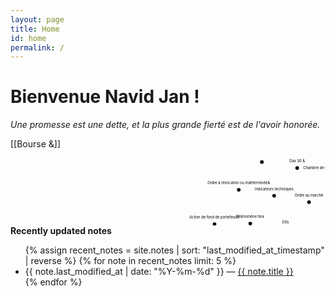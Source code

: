 ```yaml
---
layout: page
title: Home
id: home
permalink: /
---
```


# Bienvenue Navid Jan !

*Une promesse est une dette, et la plus grande fierté est de l'avoir honorée.*



[[Bourse &]]
<div id="graph-wrapper">
  <script>
    window.addEventListener("load", loadGraph);

    function loadGraph() {
      var oScript = document.createElement("script");
      oScript.src = "https://cdnjs.cloudflare.com/ajax/libs/d3/5.16.0/d3.min.js";
      oScript.crossOrigin = 'anonymous';
      oScript.integrity =
        "sha512-FHsFVKQ/T1KWJDGSbrUhTJyS1ph3eRrxI228ND0EGaEp6v4a/vGwPWd3Dtd/+9cI7ccofZvl/wulICEurHN1pg==";
      document.body.appendChild(oScript);
      oScript.onload = () => {
        const MINIMAL_NODE_SIZE = 8;
        const MAX_NODE_SIZE = 12;
        const ACTIVE_RADIUS_FACTOR = 1.5;
        const STROKE = 1;
        const FONT_SIZE = 16;
        const TICKS = 200;
        const FONT_BASELINE = 40;
        const MAX_LABEL_LENGTH = 50;

        const graphData = {"edges":[{"source":"731101021113298111117114115101","target":"67102100"},{"source":"67104971101001011081051011143210697112111110971051153238","target":"82194176"},{"source":"831091013210311411111911610432109971141071011161153238","target":"82194176"},{"source":"731101021113298111117114115101","target":"6599116105111110115"},{"source":"67104971101001011081051011143210697112111110971051153238","target":"82194176"},{"source":"831091013210311411111911610432109971141071011161153238","target":"82194176"},{"source":"67104971101001011081051011143210697112111110971051153238","target":"82194176"},{"source":"831091013210311411111911610432109971141071011161153238","target":"82194176"},{"source":"67104971101001011081051011143210697112111110971051153238","target":"82194176"},{"source":"831091013210311411111911610432109971141071011161153238","target":"82194176"},{"source":"69117114111110101120116329799991011151153238","target":"69117114111110101120116329799991011151153238"},{"source":"69117114111110101120116329799991011151153238","target":"69117114111110101120116"}],"nodes":[{"id":"65109102","path":"/amf","label":"Amf"},{"id":"659910497116","path":"/achat","label":"Achat"},{"id":"6599116105102321021051109711099105101114","path":"/actif-financier","label":"Actif financier"},{"id":"659911610511111032100101321021111101003210010132112111114116101102101117105108108101","path":"/action-de-fond-de-portefeuille","label":"Action de fond de portefeuille"},{"id":"659911610511111011097105114101","path":"/actionnaire","label":"Actionnaire"},{"id":"65110971081211151013211610199104110105113117101","path":"/analyse-technique","label":"Analyse technique"},{"id":"661111171141151013238","path":"/bourse","label":"Bourse &"},{"id":"661111171141151013249","path":"/bourse-1","label":"Bourse 1"},{"id":"6611111711411510132240159146185","path":"/bourse","label":"Bourse 💹"},{"id":"66111117114115101","path":"/bourse","label":"Bourse"},{"id":"66114111107101114","path":"/broker","label":"Broker"},{"id":"67102100","path":"/cfd","label":"Cfd"},{"id":"67971141101011163210039111114100114101","path":"/carnet-d-ordre","label":"Carnet d'ordre"},{"id":"6710111411610510210599971161153210039105110118101115116105115115101109101110116115","path":"/certificats-d-investissements","label":"Certificats d'investissements"},{"id":"67104971101001011081051011143210697112111110971051153238","path":"/chandelier-japonais","label":"Chandelier japonais &"},{"id":"671049711010010110810510111411532106971121111109710511532409811111710310510141","path":"/chandeliers-japonais-bougie","label":"Chandeliers japonais (bougie)"},{"id":"67111109109105115","path":"/commis","label":"Commis"},{"id":"68971213211611497100105110103","path":"/day-trading","label":"Day trading"},{"id":"681051181051001011101001013238","path":"/dividende","label":"Dividende &"},{"id":"681141111051163210010132103971141001013238","path":"/droit-de-garde","label":"Droit de garde &"},{"id":"6811411110511632100101329911111711411697103101","path":"/droit-de-courtage","label":"Droit de courtage"},{"id":"68114111105116321001013210397114100101","path":"/droit-de-garde","label":"Droit de garde"},{"id":"68195169108105116321051101051161051951693238","path":"/d%C3%A9lit-initi%C3%A9","label":"Délit initié &"},{"id":"69991111101111091051013298111117114115101","path":"/economie-bourse","label":"Economie bourse"},{"id":"69102102101116321001013210810111810510111432405041","path":"/effet-de-levier-2","label":"Effet de levier (2)"},{"id":"69112971141031101013211211411110311497109109195169","path":"/epargne-programm%C3%A9","label":"Epargne programmé"},{"id":"70111114101120","path":"/forex","label":"Forex"},{"id":"731021173210510911211410510919516932102105115999710832117110105113117101","path":"/ifu-imprim%C3%A9-fiscal-unique","label":"Ifu imprimé fiscal unique"},{"id":"7311010010599971161011171141153211610199104110105113117101115","path":"/indicateurs-techniques","label":"Indicateurs techniques"},{"id":"7411711010732981111101001153240111981081051039711610511111011532112111117114114105101115413238","path":"/junk-bonds-obligations-pourries","label":"Junk bonds (obligations pourries) &"},{"id":"7610511311710510010511619516932100117321161051161141013238","path":"/liquidit%C3%A9-du-titre","label":"Liquidité du titre &"},{"id":"76105113117105100105116195169","path":"/liquidit%C3%A9","label":"Liquidité"},{"id":"77111110101121321099711097103101109101110116","path":"/money-management","label":"Money management"},{"id":"77111110110971051013299111110115116971101161013238","path":"/monnaie-constante","label":"Monnaie constante &"},{"id":"771111211011101101013210911198105108101","path":"/moyenne-mobile","label":"Moyenne mobile"},{"id":"7997116","path":"/oat","label":"Oat"},{"id":"7911299321111141039711010511510910132100101321121089799101109101110116329911110810810199116105102","path":"/opc-organisme-de-placement-collectif","label":"Opc organisme de placement collectif"},{"id":"7998108105103971161051111101153297115115105109105108979810810111532100117321161141951691151111143210511010010112019516910111532115117114321083910511010210897116105111110324011197116105413238","path":"/obligations-assimilables-du-tr%C3%A9sor-index%C3%A9es-sur-l-inflation-oati","label":"Obligations assimilables du trésor indexées sur l'inflation (oati) &"},{"id":"799810810510397116105111110115","path":"/obligations","label":"Obligations"},{"id":"791141001141013297108116101114110971161051023238","path":"/ordre-alternatif","label":"Ordre alternatif &"},{"id":"79114100114101321051101001011201951693238","path":"/ordre-index%C3%A9","label":"Ordre indexé &"},{"id":"79114100114101321151951691131171011101161051011083238","path":"/ordre-s%C3%A9quentiel","label":"Ordre séquentiel &"},{"id":"79114100114101321161141051121081013238","path":"/ordre-triple","label":"Ordre triple &"},{"id":"7911410011410132971173210997114991041951693238","path":"/ordre-au-march%C3%A9","label":"Ordre au marché &"},{"id":"7911410011410132195160321141951691181119997116105111110321111173210511010019516911610111410910511019516910138","path":"/ordre-%C3%A0-r%C3%A9vocation-ou-ind%C3%A9termin%C3%A9e","label":"Ordre à révocation ou indéterminée&"},{"id":"809711532100101329911111697116105111110","path":"/pas-de-cotation","label":"Pas de cotation"},{"id":"801041951691101111091951681101013211610511097","path":"/ph%C3%A9nom%C3%A8ne-tina","label":"Phénomène tina"},{"id":"80105112","path":"/pip","label":"Pip"},{"id":"8011411110011710511632100195169114105118195169","path":"/produit-d%C3%A9riv%C3%A9","label":"Produit dérivé"},{"id":"82101110100101109101110116115","path":"/rendements","label":"Rendements"},{"id":"821051151073211410111010010110910111011632114114","path":"/risk-rendement-rr","label":"Risk rendement rr"},{"id":"831091013210311411111911610432109971141071011161153238","path":"/sme-growth-markets","label":"Sme growth markets &"},{"id":"83114100","path":"/srd","label":"Srd"},{"id":"83101114118105991013219516032114195168103108101109101110116321001051021021951691141951693240115114100413238","path":"/service-%C3%A0-r%C3%A8glement-diff%C3%A9r%C3%A9-srd","label":"Service à règlement différé (srd) &"},{"id":"8311211410197100","path":"/spread","label":"Spread"},{"id":"831161111123210811111511532100101321121141111161019911610511111032115108","path":"/stop-loss-de-protection-sl","label":"Stop loss de protection sl"},{"id":"8311611497116195169103105101321039710311097110116101","path":"/strat%C3%A9gie-gagnante","label":"Stratégie gagnante"},{"id":"84114105","path":"/tri","label":"Tri"},{"id":"849710710132112114111102105116","path":"/take-profit","label":"Take profit"},{"id":"84114971001013210010132108391011151129799101","path":"/trade-de-l-espace","label":"Trade de l'espace"},{"id":"8411497100101","path":"/trade","label":"Trade"},{"id":"8411497100101114","path":"/trader","label":"Trader"},{"id":"86101110116","path":"/vent","label":"Vent"},{"id":"8610599101321001013211610511611410132226130172","path":"/vice-de-titre","label":"Vice de titre €"},{"id":"78111109105110971161051023297100109105110105115116114195169","path":"/nominatif-administr%C3%A9","label":"Nominatif administré"},{"id":"781111091051109711610510232112117114","path":"/nominatif-pur","label":"Nominatif pur"},{"id":"6511097108121115101321021111101009710910111011697108101","path":"/analyse-fondamentale","label":"Analyse fondamentale"},{"id":"65110971081211151013211610199104110105113117101","path":"/analyse-technique","label":"Analyse technique"},{"id":"6511211211411199104101329911110911210819516910910111011697105114101","path":"/approche-compl%C3%A9mentaire","label":"Approche complémentaire"},{"id":"66111117114115101","path":"/bourse","label":"Bourse"},{"id":"831049711410110411110810010111432118971081171013297100100101100324011511897413238","path":"/shareholder-value-added-sva","label":"Shareholder value added (sva) &"},{"id":"651173210019516998117116","path":"/au-d%C3%A9but","label":"Au début"},{"id":"67111110115101105108","path":"/conseil","label":"Conseil"},{"id":"7097105114101321151111103299104111105120","path":"/faire-son-choix","label":"Faire son choix"},{"id":"779711499104195169321011103299111110116105110117101","path":"/march%C3%A9-en-continue","label":"Marché en continue"},{"id":"671111101161149711632100101321081051131171051001051161951693238","path":"/contrat-de-liquidit%C3%A9","label":"Contrat de liquidité &"},{"id":"671041011223299111117114116105101114","path":"/chez-courtier","label":"Chez courtier"},{"id":"67111110115101105108","path":"/conseil","label":"Conseil"},{"id":"67111117114116105101114","path":"/courtier","label":"Courtier"},{"id":"82194176","path":"/r","label":"R°"},{"id":"6610511699111105110","path":"/bitcoin","label":"Bitcoin"},{"id":"651121121081059997116105111110","path":"/application","label":"Application"},{"id":"691169798108105115115101109101110116","path":"/etablissement","label":"Etablissement"},{"id":"67971089911710897116101117114321001013210397105110115","path":"/calculateur-de-gains","label":"Calculateur de gains"},{"id":"77101116971161149710010111452","path":"/metatrader4","label":"Metatrader4"},{"id":"7712110212098111111107115","path":"/myfxbooks","label":"Myfxbooks"},{"id":"801089711032321001013211611497100105110103","path":"/plan-de-trading","label":"Plan  de trading"},{"id":"8011411111410197108116105109101","path":"/prorealtime","label":"Prorealtime"},{"id":"77979910032401091111181051101033297118101114971031013299111110118101114103101110991013210010511810111410310111099101413238","path":"/macd-moving-average-convergence-divergence","label":"Macd (moving average convergence divergence) &"},{"id":"801141059910132699711411010511010311532114971161051113240112101114413211111732114971161051113232329911111711411532323298195169110195169102105991013238","path":"/price-earnings-ratio-per-ou-ratio-cours-b%C3%A9n%C3%A9fice","label":"Price Earnings ratio (per) ou ratio   cours   bénéfice &"},{"id":"661111171141151013210010132112971141051153238","path":"/bourse-de-paris","label":"Bourse de paris &"},{"id":"679799325248324099111116971161051111103297115115105115116195169101321011103299111110116105110117413238","path":"/cac-40-cotation-assist%C3%A9e-en-continu","label":"Cac 40 (cotation assistée en continu) &"},{"id":"679799329710810832841149710097981081013238","path":"/cac-all-tradable","label":"Cac all Tradable &"},{"id":"679799321091051003254483238","path":"/cac-mid-60","label":"Cac mid 60 &"},{"id":"679799321101011201163250483238","path":"/cac-next-20","label":"Cac next 20 &"},{"id":"67979932115109971081083238","path":"/cac-small","label":"Cac small &"},{"id":"68971203251483238","path":"/dax-30","label":"Dax 30 &"},{"id":"6811111932106111110101115321051101001171151161141059710832971181011149710310132401001061059741","path":"/dow-jones-industrial-average-djia","label":"Dow jones industrial average (djia)"},{"id":"7011611510132494848321081111101001141011153238","path":"/ftse-100-londres","label":"Ftse 100 londres &"},{"id":"739810112032515332109971001141051003238","path":"/ibex-35-madrid","label":"Ibex 35 madrid &"},{"id":"771059832514832109105108971103238","path":"/mib-30-milan","label":"Mib 30 milan &"},{"id":"789711510097113324011097116105111110971083297115115111991059711610511111032111102321151019911711410511610510111532100101971081011141153297117116111109971161011003211311711111697116105111110115413238","path":"/nasdaq-national-association-of-securities-dealers-automated-quotations","label":"Nasdaq (national association of securities dealers automated quotations) &"},{"id":"8338112325348483238","path":"/s-p-500","label":"S&p 500 &"},{"id":"67971089911710897116101117114321001013210397105110115","path":"/calculateur-de-gains","label":"Calculateur de gains"},{"id":"77101116971161149710010111452","path":"/metatrader4","label":"Metatrader4"},{"id":"7712110212098111111107115","path":"/myfxbooks","label":"Myfxbooks"},{"id":"801089711032321001013211611497100105110103","path":"/plan-de-trading","label":"Plan  de trading"},{"id":"8011411111410197108116105109101","path":"/prorealtime","label":"Prorealtime"},{"id":"6599116105111110115","path":"/actions","label":"Actions"},{"id":"651081161011141109711610511810132100105118105100101110100101","path":"/alternative-dividende","label":"Alternative dividende"},{"id":"681051181051001011101001013210910599114111115111102116","path":"/dividende-microsoft","label":"Dividende microsoft"},{"id":"68105118105100101110100101115","path":"/dividendes","label":"Dividendes"},{"id":"82194176","path":"/r","label":"R°"},{"id":"6819516911410511819516911532409910210041321161149799107101114","path":"/d%C3%A9riv%C3%A9s-cfd-tracker","label":"Dérivés (cfd) tracker"},{"id":"82194176","path":"/r","label":"R°"},{"id":"6711412111211611110911111011097105101","path":"/cryptomonnaie","label":"Cryptomonnaie"},{"id":"82194176","path":"/r","label":"R°"},{"id":"6897114107321121111111081153238","path":"/dark-pools","label":"Dark pools &"},{"id":"68101118105115101115321111173210911232102111114101120","path":"/devises-ou-mp-forex","label":"Devises ou mp forex"},{"id":"69116102115","path":"/etfs","label":"Etfs"},{"id":"6911711411111010112011632401011171141111101011201163211511611199107321011209910497110103101413238","path":"/euronext-euronext-stock-exchange","label":"Euronext (euronext stock exchange) &"},{"id":"69117114111110101120116329799991011151153238","path":"/euronext-access","label":"Euronext access &"},{"id":"6911711411111010112011632979999101115115321121081171153238","path":"/euronext-access-plus","label":"Euronext access plus &"},{"id":"69117114111110101120116321031141111191161043238","path":"/euronext-growth","label":"Euronext growth &"},{"id":"69117114111110101120116","path":"/euronext","label":"Euronext"},{"id":"7797114991041951693210311419516932195160321031141951693238","path":"/march%C3%A9-gr%C3%A9-%C3%A0-gr%C3%A9","label":"Marché gré à gré &"},{"id":"779711499104195169321141951681031081011091011101161951693238","path":"/march%C3%A9-r%C3%A8glement%C3%A9","label":"Marché règlementé &"},{"id":"77971149910419516932100101115321051101151161141171091011101161153210210511097110991051011141153240109105102413238","path":"/march%C3%A9-des-instruments-financiers-mif","label":"Marché des instruments financiers (mif) &"},{"id":"77971149910419516911532101117114111110101120116","path":"/march%C3%A9s-euronext","label":"Marchés euronext"},{"id":"8011410510997105114101","path":"/primaire","label":"Primaire"},{"id":"831019911111010097105114101","path":"/secondaire","label":"Secondaire"},{"id":"79114100114101329710811610111411097116105102","path":"/ordre-alternatif","label":"Ordre alternatif"},{"id":"79114100114101321051101001011201951693211111732115117105118101117114","path":"/ordre-index%C3%A9-ou-suiveur","label":"Ordre indexé ou suiveur"},{"id":"7911410011410132115195169113117101110116105101108","path":"/ordre-s%C3%A9quentiel","label":"Ordre séquentiel"},{"id":"7911410011410132116114105112108101","path":"/ordre-triple","label":"Ordre triple"},{"id":"791141001141013297117321099711499104195169","path":"/ordre-au-march%C3%A9","label":"Ordre au marché"},{"id":"7911410011410132195160329911111711411532108105109105116195169","path":"/ordre-%C3%A0-cours-limit%C3%A9","label":"Ordre à cours limité"},{"id":"79114100114101321951603211510111710510832100101321001951699910810199104101109101110116","path":"/ordre-%C3%A0-seuil-de-d%C3%A9clechement","label":"Ordre à seuil de déclechement"},{"id":"791141001141013219516032108973210910110510810810111711410132108105109105116101","path":"/ordre-%C3%A0-la-meilleure-limite","label":"Ordre à la meilleure limite"},{"id":"6511711611111410511619516932100101115321099711499104195169115321021051109711099105101114115324097109102413238","path":"/autorit%C3%A9-des-march%C3%A9s-financiers-amf","label":"Autorité des marchés financiers (amf) &"},{"id":"6710497109981141013210010132991111091121011101159711610511111032409999112413238","path":"/chambre-de-compensation-ccp","label":"Chambre de compensation (ccp) &"},{"id":"7019516910019516911497116105111110321001011153210511011810111511610511511510111711411532105110100105118105100117101108115321011163210010111532991081179811532100391051101181011151161051151151011091011101163240102501059941323238","path":"/f%C3%A9d%C3%A9ration-des-investisseurs-individuels-et-des-clubs-d-investissement-f2ic","label":"Fédération des investisseurs individuels et des clubs d'investissement (f2ic)  &"},{"id":"761011153298971101001011153210010132981111081081051101031011143238","path":"/les-bandes-de-bollinger","label":"Les bandes de bollinger &"},{"id":"731101021113298111117114115101","path":"/info-bourse","label":"Info bourse"},{"id":"19513811611410132991951801161951693210111032981111171141151013238","path":"/%C3%AAtre-c%C3%B4t%C3%A9-en-bourse","label":"Être côté en bourse &"},{"id":"78121115101324011010111932121111114107321151161119910732101120991049711010310141","path":"/nyse-new-york-stock-exchange","label":"Nyse (new york stock exchange)"},{"id":"6511211210810599971161051111103210011732989711419516810910132112114111103114101115115105118101","path":"/application-du-bar%C3%A8me-progressive","label":"Application du barème progressive"},{"id":"8010211197","path":"/pfoa","label":"Pfoa"},{"id":"8011419516810810111810110910111011632102111114102971051169710511410132117110105113117101324011210211741","path":"/pr%C3%A8levement-forfaitaire-unique-pfu","label":"Prèlevement forfaitaire unique (pfu)"},{"id":"6797115115117114101","path":"/cassure","label":"Cassure"},{"id":"821951691151051151169711099101","path":"/r%C3%A9sistance","label":"Résistance"},{"id":"83117112112111114116","path":"/support","label":"Support"},{"id":"841011101009711099101","path":"/tendance","label":"Tendance"},{"id":"841011101009711099101329897105115115105195168114101","path":"/tendance-baissi%C3%A8re","label":"Tendance baissière"},{"id":"8410111010097110991013210497117115115105195168114101","path":"/tendance-haussi%C3%A8re","label":"Tendance haussière"},{"id":"841011101009711099101321001013211497110103101","path":"/tendance-de-range","label":"Tendance de range"},{"id":"671111101151011051083211611497100105110103","path":"/conseil-trading","label":"Conseil trading"},{"id":"83121115116195168109101321001013211211111012210532226130172","path":"/syst%C3%A8me-de-ponzi","label":"Système de ponzi €"},{"id":"689712111611497100105110103","path":"/daytrading","label":"Daytrading"},{"id":"839997108112105110103","path":"/scalping","label":"Scalping"},{"id":"8311910511010311611497100105110103","path":"/swingtrading","label":"Swingtrading"},{"id":"851101051161951691153210010132116101109112115","path":"/unit%C3%A9s-de-temps","label":"Unités de temps"},{"id":"6532110111116101329798111117116329997116115","path":"/cats","label":"A note about cats"},{"id":"84105103101114115","path":"/tigers","label":"Tigers"}]}
        let nodesData = graphData.nodes;
        let linksData = graphData.edges;

        const nodeSize = {};

        const updateNodeSize = () => {
          nodesData.forEach((el) => {
            let weight =
              3 *
              Math.sqrt(
                linksData.filter((l) => l.source.id === el.id || l.target.id === el.id)
                  .length + 1
              );
            if (weight < MINIMAL_NODE_SIZE) {
              weight = MINIMAL_NODE_SIZE;
            } else if (weight > MAX_NODE_SIZE) {
              weight = MAX_NODE_SIZE;
            }
            nodeSize[el.id] = weight;
          });
        };

        const onClick = (d) => {
          window.location = d.path
        };

        const onMouseover = function (d) {
          const relatedNodesSet = new Set();
          linksData
            .filter((n) => n.target.id == d.id || n.source.id == d.id)
            .forEach((n) => {
              relatedNodesSet.add(n.target.id);
              relatedNodesSet.add(n.source.id);
            });

          node.attr("class", (node_d) => {
            if (node_d.id !== d.id && !relatedNodesSet.has(node_d.id)) {
              return "inactive";
            }
            return "";
          });

          link.attr("class", (link_d) => {
            if (link_d.source.id !== d.id && link_d.target.id !== d.id) {
              return "inactive";
            }
            return "";
          });

          link.attr("stroke-width", (link_d) => {
            if (link_d.source.id === d.id || link_d.target.id === d.id) {
              return STROKE * 4;
            }
            return STROKE;
          });
          text.attr("class", (text_d) => {
            if (text_d.id !== d.id && !relatedNodesSet.has(text_d.id)) {
              return "inactive";
            }
            return "";
          });
        };

        const onMouseout = function (d) {
          node.attr("class", "");
          link.attr("class", "");
          text.attr("class", "");
          link.attr("stroke-width", STROKE);
        };

        const sameNodes = (previous, next) => {
          if (next.length !== previous.length) {
            return false;
          }

          const map = new Map();
          for (const node of previous) {
            map.set(node.id, node.label);
          }

          for (const node of next) {
            const found = map.get(node.id);
            if (!found || found !== node.title) {
              return false;
            }
          }

          return true;
        };

        const sameEdges = (previous, next) => {
          if (next.length !== previous.length) {
            return false;
          }

          const set = new Set();
          for (const edge of previous) {
            set.add(`${edge.source.id}-${edge.target.id}`);
          }

          for (const edge of next) {
            if (!set.has(`${edge.source.id}-${edge.target.id}`)) {
              return false;
            }
          }

          return true;
        };

        const graphWrapper = document.getElementById('graph-wrapper')
        const element = document.createElementNS("http://www.w3.org/2000/svg", "svg");
        element.setAttribute("width", graphWrapper.getBoundingClientRect().width);
        element.setAttribute("height", window.innerHeight * 0.8);
        graphWrapper.appendChild(element);

        const reportWindowSize = () => {
          element.setAttribute("width", window.innerWidth);
          element.setAttribute("height", window.innerHeight);
        };

        window.onresize = reportWindowSize;

        const svg = d3.select("svg");
        const width = Number(svg.attr("width"));
        const height = Number(svg.attr("height"));
        let zoomLevel = 1;

        const simulation = d3
          .forceSimulation(nodesData)
          .force("forceX", d3.forceX().x(width / 2))
          .force("forceY", d3.forceY().y(height / 2))
          .force("charge", d3.forceManyBody())
          .force(
            "link",
            d3
              .forceLink(linksData)
              .id((d) => d.id)
              .distance(70)
          )
          .force("center", d3.forceCenter(width / 2, height / 2))
          .force("collision", d3.forceCollide().radius(80))
          .stop();

        const g = svg.append("g");
        let link = g.append("g").attr("class", "links").selectAll(".link");
        let node = g.append("g").attr("class", "nodes").selectAll(".node");
        let text = g.append("g").attr("class", "text").selectAll(".text");

        const resize = () => {
          if (d3.event) {
            const scale = d3.event.transform;
            zoomLevel = scale.k;
            g.attr("transform", scale);
          }

          const zoomOrKeep = (value) => (zoomLevel >= 1 ? value / zoomLevel : value);

          const font = Math.max(Math.round(zoomOrKeep(FONT_SIZE)), 1);

          text.attr("font-size", (d) => font);
          text.attr("y", (d) => d.y - zoomOrKeep(FONT_BASELINE) + 8);
          link.attr("stroke-width", zoomOrKeep(STROKE));
          node.attr("r", (d) => {
            return zoomOrKeep(nodeSize[d.id]);
          });
          svg
            .selectAll("circle")
            .filter((_d, i, nodes) => d3.select(nodes[i]).attr("active"))
            .attr("r", (d) => zoomOrKeep(ACTIVE_RADIUS_FACTOR * nodeSize[d.id]));
        };

        const ticked = () => {
          node.attr("cx", (d) => d.x).attr("cy", (d) => d.y);
          text
            .attr("x", (d) => d.x)
            .attr("y", (d) => d.y - (FONT_BASELINE - nodeSize[d.id]) / zoomLevel);
          link
            .attr("x1", (d) => d.source.x)
            .attr("y1", (d) => d.source.y)
            .attr("x2", (d) => d.target.x)
            .attr("y2", (d) => d.target.y);
        };

        const restart = () => {
          updateNodeSize();
          node = node.data(nodesData, (d) => d.id);
          node.exit().remove();
          node = node
            .enter()
            .append("circle")
            .attr("r", (d) => {
              return nodeSize[d.id];
            })
            .on("click", onClick)
            .on("mouseover", onMouseover)
            .on("mouseout", onMouseout)
            .merge(node);

          link = link.data(linksData, (d) => `${d.source.id}-${d.target.id}`);
          link.exit().remove();
          link = link.enter().append("line").attr("stroke-width", STROKE).merge(link);

          text = text.data(nodesData, (d) => d.label);
          text.exit().remove();
          text = text
            .enter()
            .append("text")
            .text((d) => shorten(d.label.replace(/_*/g, ""), MAX_LABEL_LENGTH))
            .attr("font-size", `${FONT_SIZE}px`)
            .attr("text-anchor", "middle")
            .attr("alignment-baseline", "central")
            .on("click", onClick)
            .on("mouseover", onMouseover)
            .on("mouseout", onMouseout)
            .merge(text);

          node.attr("active", (d) => isCurrentPath(d.path) ? true : null);
          text.attr("active", (d) => isCurrentPath(d.path) ? true : null);

          simulation.nodes(nodesData);
          simulation.force("link").links(linksData);
          simulation.alpha(1).restart();
          simulation.stop();

          for (let i = 0; i < TICKS; i++) {
            simulation.tick();
          }

          ticked();
        };

        const zoomHandler = d3.zoom().scaleExtent([0.2, 3]).on("zoom", resize);

        zoomHandler(svg);
        restart();

        function isCurrentPath(notePath) {
          return window.location.pathname.includes(notePath)
        }

        function shorten(str, maxLen, separator = ' ') {
          if (str.length <= maxLen) return str;
          return str.substr(0, str.lastIndexOf(separator, maxLen)) + '...';
        }
      }
    }
  </script>
<svg width="1536" height="330"><g transform="translate(429.88386095772296,193.0762855998662) scale(0.360482217865056)"><g class="links"><line stroke-width="1" x1="349.4957744283875" y1="262.72999657570676" x2="294.36129443755885" y2="115.0718738685716" class=""></line><line stroke-width="1" x1="405.68006069227357" y1="813.0254002122523" x2="554.6990554474163" y2="777.4479401350126" class=""></line><line stroke-width="1" x1="699.8559820233656" y1="745.72421066674" x2="554.6990554474163" y2="777.4479401350126" class=""></line><line stroke-width="1" x1="349.4957744283875" y1="262.72999657570676" x2="447.066747039231" y2="133.38617350459285" class=""></line><line stroke-width="1" x1="405.68006069227357" y1="813.0254002122523" x2="554.6990554474163" y2="777.4479401350126" class=""></line><line stroke-width="1" x1="699.8559820233656" y1="745.72421066674" x2="554.6990554474163" y2="777.4479401350126" class=""></line><line stroke-width="1" x1="405.68006069227357" y1="813.0254002122523" x2="554.6990554474163" y2="777.4479401350126" class=""></line><line stroke-width="1" x1="699.8559820233656" y1="745.72421066674" x2="554.6990554474163" y2="777.4479401350126" class=""></line><line stroke-width="1" x1="405.68006069227357" y1="813.0254002122523" x2="554.6990554474163" y2="777.4479401350126" class=""></line><line stroke-width="1" x1="699.8559820233656" y1="745.72421066674" x2="554.6990554474163" y2="777.4479401350126" class=""></line><line stroke-width="1" x1="783.9247151426423" y1="1025.4426551443848" x2="783.9247151426423" y2="1025.4426551443848" class=""></line><line stroke-width="1" x1="783.9247151426423" y1="1025.4426551443848" x2="526.9359269255524" y2="929.23391874022" class=""></line></g><g class="nodes"><circle r="8" cx="1033.172652631256" cy="511.56081397802353" class=""></circle><circle r="8" cx="705.5288348499778" cy="45.08085030600353" class=""></circle><circle r="8" cx="673.4633082451483" cy="1321.3131268878005" class=""></circle><circle r="8" cx="-286.99763862041937" cy="-241.4127236492613" class=""></circle><circle r="8" cx="-4.369287465779895" cy="732.6051141382364" class=""></circle><circle r="8" cx="-405.12442999721446" cy="227.6092591601166" class=""></circle><circle r="8" cx="486.2991115806763" cy="-723.8303270080166" class=""></circle><circle r="8" cx="1149.6264917921762" cy="805.9568485689397" class=""></circle><circle r="8" cx="-316.2965945950595" cy="785.3239573029526" class=""></circle><circle r="8" cx="1073.375154091408" cy="244.23511774627488" class=""></circle><circle r="8" cx="784.7748172972937" cy="614.8042127291488" class=""></circle><circle r="8" cx="294.36129443755885" cy="115.0718738685716" class=""></circle><circle r="8" cx="504.40345797262177" cy="533.672405318003" class=""></circle><circle r="8" cx="1062.284069813628" cy="-172.06032729131655" class=""></circle><circle r="8" cx="405.68006069227357" cy="813.0254002122523" class=""></circle><circle r="8" cx="-6.599123787517713" cy="1152.6920033633148" class=""></circle><circle r="8" cx="390.31465571924525" cy="-427.81474452245834" class=""></circle><circle r="8" cx="1327.5785380197935" cy="149.35022096418874" class=""></circle><circle r="8" cx="-110.05359543721119" cy="1030.9180038744978" class=""></circle><circle r="8" cx="-360.8582964634208" cy="509.11634673535485" class=""></circle><circle r="8" cx="1462.4039058263534" cy="854.2348901457894" class=""></circle><circle r="8" cx="1589.0917568805814" cy="295.224142906177" class=""></circle><circle r="8" cx="1273.5793717086824" cy="3.7469381515172184" class=""></circle><circle r="8" cx="494.84066406720365" cy="-128.78281032428671" class=""></circle><circle r="8" cx="685.2363444430448" cy="901.6946642789069" class=""></circle><circle r="8" cx="997.7419014719158" cy="781.8049062234825" class=""></circle><circle r="8" cx="1195.488348754372" cy="-450.16746234057354" class=""></circle><circle r="8" cx="804.9611609832112" cy="-70.14079939055254" class=""></circle><circle r="8" cx="-22.449007727177676" cy="-367.6041855623442" class=""></circle><circle r="8" cx="1562.6085355829723" cy="729.7626269951925" class=""></circle><circle r="8" cx="516.0125360322452" cy="1347.419272577694" class=""></circle><circle r="8" cx="204.25507124368983" cy="986.2415162123588" class=""></circle><circle r="8" cx="543.0115287216496" cy="-400.7037658212474" class=""></circle><circle r="8" cx="184.82515017197005" cy="-191.49818259067524" class=""></circle><circle r="8" cx="98.16173599889112" cy="855.2003320725739" class=""></circle><circle r="8" cx="256.46020154635187" cy="1255.6733756174033" class=""></circle><circle r="8" cx="693.2878911648404" cy="-362.909948771178" class=""></circle><circle r="8" cx="-13.941306000599313" cy="52.601159303539646" class=""></circle><circle r="8" cx="953.839039130779" cy="-633.9540418202175" class=""></circle><circle r="8" cx="-330.2898746731959" cy="74.90425171851032" class=""></circle><circle r="8" cx="-386.68444609773894" cy="-73.85160204010711" class=""></circle><circle r="8" cx="721.8376049860921" cy="-508.77005879549733" class=""></circle><circle r="8" cx="108.5702716578823" cy="435.30490271254075" class=""></circle><circle r="8" cx="643.8426247609502" cy="-697.4213353510399" class=""></circle><circle r="8" cx="-179.38882933816944" cy="-394.06695856974636" class=""></circle><circle r="8" cx="1316.5358523058235" cy="-268.895790465071" class=""></circle><circle r="8" cx="-128.20964612532774" cy="-244.13124560483072" class=""></circle><circle r="8" cx="422.85630493961173" cy="405.5691605747688" class=""></circle><circle r="8" cx="1101.9219775184263" cy="1077.6408300493338" class=""></circle><circle r="8" cx="-71.48251080319437" cy="-94.07154748291443" class=""></circle><circle r="8" cx="1286.4631591813602" cy="417.3242376554792" class=""></circle><circle r="8" cx="699.8559820233656" cy="745.72421066674" class=""></circle><circle r="8" cx="-55.78680083098645" cy="880.7539100519497" class=""></circle><circle r="8" cx="-311.2389712503095" cy="357.01964083325174" class=""></circle><circle r="8" cx="-229.83694179329947" cy="-93.18798205830905" class=""></circle><circle r="8" cx="879.9516587846316" cy="-494.50895245072064" class=""></circle><circle r="8" cx="920.1663689256627" cy="221.2994100173208" class=""></circle><circle r="8" cx="596.235832644041" cy="-245.99454727238944" class=""></circle><circle r="8" cx="287.69395606668144" cy="-309.89491489063494" class=""></circle><circle r="8" cx="-154.7819124515922" cy="337.980967179288" class=""></circle><circle r="8" cx="1483.961497792829" cy="176.4554083596375" class=""></circle><circle r="8" cx="1530.833464309011" cy="-94.69995736297597" class=""></circle><circle r="8" cx="1117.669885788287" cy="-24.986425825988707" class=""></circle><circle r="8" cx="413.8230475828707" cy="1225.8339836985742" class=""></circle><circle r="8" cx="751.1567244432571" cy="-216.30063180128803" class=""></circle><circle r="8" cx="1227.632961603908" cy="269.89548391269733" class=""></circle><circle r="8" cx="254.147819971264" cy="838.8222025493252" class=""></circle><circle r="8" cx="882.4041756845221" cy="1200.3059994044386" class=""></circle><circle r="8" cx="1372.4126222047046" cy="-120.22509932901181" class=""></circle><circle r="8" cx="1630.3677479097444" cy="449.0747234777162" class=""></circle><circle r="8" cx="766.0413884950766" cy="186.05825977568546" class=""></circle><circle r="8" cx="907.4533927812527" cy="-193.89547405240828" class=""></circle><circle r="8" cx="-49.61471112235861" cy="463.2728870024458" class=""></circle><circle r="8" cx="-248.35195873569643" cy="209.72176604952037" class=""></circle><circle r="8" cx="46.14667990167179" cy="1003.4799014625697" class=""></circle><circle r="8" cx="-92.72496455076111" cy="191.0970118854064" class=""></circle><circle r="8" cx="974.4406354285494" cy="365.2830861042569" class=""></circle><circle r="8" cx="627.3174113030706" cy="1048.722188754756" class=""></circle><circle r="8" cx="550.6384559612673" cy="17.246391147652613" class=""></circle><circle r="9" cx="721.7248759310426" cy="470.54561048846284" class=""></circle><circle r="8" cx="-171.58134437877567" cy="54.49157587052318" class=""></circle><circle r="8" cx="1160.9793931522747" cy="-294.6771717077009" class=""></circle><circle r="8" cx="727.5014557566756" cy="1172.8217383525996" class=""></circle><circle r="8" cx="193.98607950088717" cy="273.1083636602886" class=""></circle><circle r="8" cx="1038.2287211154317" cy="-473.29759526610326" class=""></circle><circle r="8" cx="361.7304835670228" cy="955.31423181136" class=""></circle><circle r="8" cx="1005.7973052927025" cy="-317.8811835928863" class=""></circle><circle r="8" cx="1381.4800425763285" cy="295.0129197300819" class=""></circle><circle r="8" cx="415.4855818404061" cy="-582.5005772802504" class=""></circle><circle r="8" cx="847.5074395184151" cy="-341.2106006264397" class=""></circle><circle r="8" cx="1406.660573433484" cy="705.310940788902" class=""></circle><circle r="8" cx="572.0502036069771" cy="-554.9899920554637" class=""></circle><circle r="8" cx="61.4413326159603" cy="188.0677504782477" class=""></circle><circle r="8" cx="-103.65681419191638" cy="609.5243755489898" class=""></circle><circle r="8" cx="1215.7485189671272" cy="-145.4048602797364" class=""></circle><circle r="8" cx="1046.6462388613636" cy="928.2260321099138" class=""></circle><circle r="8" cx="79.92242222684425" cy="-490.7712079715678" class=""></circle><circle r="8" cx="1473.5083904693295" cy="424.20730886154496" class=""></circle><circle r="8" cx="47.78443753183279" cy="584.3357887966514" class=""></circle><circle r="8" cx="360.54928422489513" cy="539.135620555158" class=""></circle><circle r="8" cx="1529.40423729961" cy="574.3765190684536" class=""></circle><circle r="8" cx="263.2661254375787" cy="411.63551617741734" class=""></circle><circle r="8" cx="2.1979402848452887" cy="326.34840322942665" class=""></circle><circle r="8" cx="1304.4173047111033" cy="829.5667353920999" class=""></circle><circle r="8" cx="808.3801456933562" cy="-807.9850371421749" class=""></circle><circle r="8" cx="1250.154149398968" cy="683.8787466350453" class=""></circle><circle r="8" cx="-204.92744092883623" cy="486.36269829641327" class=""></circle><circle r="8" cx="1352.4755636215198" cy="-422.63041432350633" class=""></circle><circle r="8" cx="447.066747039231" cy="133.38617350459285" class=""></circle><circle r="8" cx="1371.5036098626142" cy="548.5426389844772" class=""></circle><circle r="8" cx="890.4745216316709" cy="908.0582996337306" class=""></circle><circle r="8" cx="502.1264023507158" cy="276.97879128364883" class=""></circle><circle r="9" cx="396.6005788668853" cy="-7.406386856520917" class=""></circle><circle r="8" cx="1039.4876990644368" cy="1223.0616468103015" class=""></circle><circle r="9" cx="83.61249570387399" cy="-73.70317377312016" class=""></circle><circle r="8" cx="1189.158553547853" cy="536.2140893846653" class=""></circle><circle r="9" cx="554.6990554474163" cy="777.4479401350126" class=""></circle><circle r="8" cx="260.79598079244255" cy="-617.0604069010282" class=""></circle><circle r="8" cx="963.1955263143884" cy="-52.74849250527668" class=""></circle><circle r="8" cx="28.75368147322214" cy="-219.11494858161905" class=""></circle><circle r="8" cx="1015.1205204981651" cy="100.83634773169139" class=""></circle><circle r="8" cx="783.9247151426423" cy="1025.4426551443848" class=""></circle><circle r="8" cx="243.47868922028476" cy="-48.08833189295546" class=""></circle><circle r="8" cx="1427.8454248618195" cy="28.897757989090444" class=""></circle><circle r="8" cx="526.9359269255524" cy="929.23391874022" class=""></circle><circle r="8" cx="671.7018035661608" cy="299.04311755349283" class=""></circle><circle r="8" cx="876.2150184039696" cy="488.57828456199815" class=""></circle><circle r="8" cx="301.847472014742" cy="690.8340277127099" class=""></circle><circle r="8" cx="446.3914995705074" cy="-281.1913544038119" class=""></circle><circle r="8" cx="571.0744389068543" cy="1198.8698722857584" class=""></circle><circle r="8" cx="608.602665518836" cy="159.43014797743643" class=""></circle><circle r="8" cx="453.94517936891117" cy="660.3501910275664" class=""></circle><circle r="8" cx="308.8119357295659" cy="1106.7689706392043" class=""></circle><circle r="8" cx="341.6213320223427" cy="-160.26492550767907" class=""></circle><circle r="8" cx="1171.3199221722662" cy="123.29283594260716" class=""></circle><circle r="8" cx="132.46334510525617" cy="-339.1800760190377" class=""></circle><circle r="8" cx="1093.045179791098" cy="659.8135099440286" class=""></circle><circle r="8" cx="634.8997219713253" cy="603.0494903291146" class=""></circle><circle r="8" cx="652.4415845995281" cy="-98.11506189717844" class=""></circle><circle r="8" cx="1360.8601895115867" cy="978.0004806355039" class=""></circle><circle r="8" cx="237.44466945621966" cy="-459.9232335834548" class=""></circle><circle r="8" cx="1472.8863988684352" cy="-243.37511207252302" class=""></circle><circle r="8" cx="-158.82360656717714" cy="758.2799318124319" class=""></circle><circle r="8" cx="349.4957744283875" cy="262.72999657570676" class=""></circle><circle r="8" cx="937.6802519145841" cy="630.0751316245663" class=""></circle><circle r="8" cx="-213.84719525603128" cy="908.5186742505108" class=""></circle><circle r="8" cx="796.4239393856989" cy="-648.436078578158" class=""></circle><circle r="8" cx="1258.9955784410374" cy="1102.3621564306031" class=""></circle><circle r="8" cx="845.189241884312" cy="760.6331457525597" class=""></circle><circle r="8" cx="573.8007332155759" cy="422.20652263468753" class=""></circle><circle r="8" cx="147.48650591798355" cy="710.1267169221351" class=""></circle><circle r="8" cx="200.37051822184534" cy="559.1192100698368" class=""></circle><circle r="8" cx="1128.0847558318915" cy="390.15539927197017" class=""></circle><circle r="8" cx="-261.47565300604833" cy="636.0342968577604" class=""></circle><circle r="8" cx="818.7058351292551" cy="341.8155944727167" class=""></circle><circle r="8" cx="1202.3889096297091" cy="952.7102838428323" class=""></circle><circle r="8" cx="-76.6527263238792" cy="-517.0652885532515" class=""></circle><circle r="8" cx="1585.6154354920693" cy="55.51744432455709" class=""></circle><circle r="8" cx="151.17185841829192" cy="1134.1471272301103" class=""></circle><circle r="8" cx="1111.3729091901444" cy="-613.241924346161" class=""></circle><circle r="8" cx="467.35266283688577" cy="1077.0431728750543" class=""></circle><circle r="12" active="true" cx="147.81838784381438" cy="74.52336730334277" class=""></circle><circle r="8" cx="859.5316234625227" cy="72.32728001006991" class=""></circle><circle r="8" cx="944.7052227672733" cy="1054.7343680625995" class=""></circle></g><g class="text"><text font-size="16" text-anchor="middle" alignment-baseline="central" x="1033.172652631256" y="479.56081397802353" class="">Amf</text><text font-size="16" text-anchor="middle" alignment-baseline="central" x="705.5288348499778" y="13.080850306003533" class="">Achat</text><text font-size="16" text-anchor="middle" alignment-baseline="central" x="673.4633082451483" y="1289.3131268878005" class="">Actif financier</text><text font-size="16" text-anchor="middle" alignment-baseline="central" x="-286.99763862041937" y="-273.4127236492613" class="">Action de fond de portefeuille</text><text font-size="16" text-anchor="middle" alignment-baseline="central" x="-4.369287465779895" y="700.6051141382364" class="">Actionnaire</text><text font-size="16" text-anchor="middle" alignment-baseline="central" x="-405.12442999721446" y="195.6092591601166" class="">Analyse technique</text><text font-size="16" text-anchor="middle" alignment-baseline="central" x="486.2991115806763" y="-755.8303270080166" class="">Bourse &amp;</text><text font-size="16" text-anchor="middle" alignment-baseline="central" x="1149.6264917921762" y="773.9568485689397" class="">Bourse 1</text><text font-size="16" text-anchor="middle" alignment-baseline="central" x="-316.2965945950595" y="753.3239573029526" class="">Bourse 💹</text><text font-size="16" text-anchor="middle" alignment-baseline="central" x="1073.375154091408" y="212.23511774627488" class="">Bourse</text><text font-size="16" text-anchor="middle" alignment-baseline="central" x="784.7748172972937" y="582.8042127291488" class="">Broker</text><text font-size="16" text-anchor="middle" alignment-baseline="central" x="294.36129443755885" y="83.0718738685716" class="">Cfd</text><text font-size="16" text-anchor="middle" alignment-baseline="central" x="504.40345797262177" y="501.67240531800303" class="">Carnet d'ordre</text><text font-size="16" text-anchor="middle" alignment-baseline="central" x="1062.284069813628" y="-204.06032729131655" class="">Certificats d'investissements</text><text font-size="16" text-anchor="middle" alignment-baseline="central" x="405.68006069227357" y="781.0254002122523" class="">Chandelier japonais &amp;</text><text font-size="16" text-anchor="middle" alignment-baseline="central" x="-6.599123787517713" y="1120.6920033633148" class="">Chandeliers japonais (bougie)</text><text font-size="16" text-anchor="middle" alignment-baseline="central" x="390.31465571924525" y="-459.81474452245834" class="">Commis</text><text font-size="16" text-anchor="middle" alignment-baseline="central" x="1327.5785380197935" y="117.35022096418874" class="">Day trading</text><text font-size="16" text-anchor="middle" alignment-baseline="central" x="-110.05359543721119" y="998.9180038744978" class="">Dividende &amp;</text><text font-size="16" text-anchor="middle" alignment-baseline="central" x="-360.8582964634208" y="477.11634673535485" class="">Droit de garde &amp;</text><text font-size="16" text-anchor="middle" alignment-baseline="central" x="1462.4039058263534" y="822.2348901457894" class="">Droit de courtage</text><text font-size="16" text-anchor="middle" alignment-baseline="central" x="1589.0917568805814" y="263.224142906177" class="">Droit de garde</text><text font-size="16" text-anchor="middle" alignment-baseline="central" x="1273.5793717086824" y="-28.25306184848278" class="">Délit initié &amp;</text><text font-size="16" text-anchor="middle" alignment-baseline="central" x="494.84066406720365" y="-160.78281032428671" class="">Economie bourse</text><text font-size="16" text-anchor="middle" alignment-baseline="central" x="685.2363444430448" y="869.6946642789069" class="">Effet de levier (2)</text><text font-size="16" text-anchor="middle" alignment-baseline="central" x="997.7419014719158" y="749.8049062234825" class="">Epargne programmé</text><text font-size="16" text-anchor="middle" alignment-baseline="central" x="1195.488348754372" y="-482.16746234057354" class="">Forex</text><text font-size="16" text-anchor="middle" alignment-baseline="central" x="804.9611609832112" y="-102.14079939055254" class="">Ifu imprimé fiscal unique</text><text font-size="16" text-anchor="middle" alignment-baseline="central" x="-22.449007727177676" y="-399.6041855623442" class="">Indicateurs techniques</text><text font-size="16" text-anchor="middle" alignment-baseline="central" x="1562.6085355829723" y="697.7626269951925" class="">Junk bonds (obligations pourries) &amp;</text><text font-size="16" text-anchor="middle" alignment-baseline="central" x="516.0125360322452" y="1315.419272577694" class="">Liquidité du titre &amp;</text><text font-size="16" text-anchor="middle" alignment-baseline="central" x="204.25507124368983" y="954.2415162123588" class="">Liquidité</text><text font-size="16" text-anchor="middle" alignment-baseline="central" x="543.0115287216496" y="-432.7037658212474" class="">Money management</text><text font-size="16" text-anchor="middle" alignment-baseline="central" x="184.82515017197005" y="-223.49818259067524" class="">Monnaie constante &amp;</text><text font-size="16" text-anchor="middle" alignment-baseline="central" x="98.16173599889112" y="823.2003320725739" class="">Moyenne mobile</text><text font-size="16" text-anchor="middle" alignment-baseline="central" x="256.46020154635187" y="1223.6733756174033" class="">Oat</text><text font-size="16" text-anchor="middle" alignment-baseline="central" x="693.2878911648404" y="-394.909948771178" class="">Opc organisme de placement collectif</text><text font-size="16" text-anchor="middle" alignment-baseline="central" x="-13.941306000599313" y="20.601159303539646" class="">Obligations assimilables du trésor indexées sur...</text><text font-size="16" text-anchor="middle" alignment-baseline="central" x="953.839039130779" y="-665.9540418202175" class="">Obligations</text><text font-size="16" text-anchor="middle" alignment-baseline="central" x="-330.2898746731959" y="42.904251718510324" class="">Ordre alternatif &amp;</text><text font-size="16" text-anchor="middle" alignment-baseline="central" x="-386.68444609773894" y="-105.85160204010711" class="">Ordre indexé &amp;</text><text font-size="16" text-anchor="middle" alignment-baseline="central" x="721.8376049860921" y="-540.7700587954973" class="">Ordre séquentiel &amp;</text><text font-size="16" text-anchor="middle" alignment-baseline="central" x="108.5702716578823" y="403.30490271254075" class="">Ordre triple &amp;</text><text font-size="16" text-anchor="middle" alignment-baseline="central" x="643.8426247609502" y="-729.4213353510399" class="">Ordre au marché &amp;</text><text font-size="16" text-anchor="middle" alignment-baseline="central" x="-179.38882933816944" y="-426.06695856974636" class="">Ordre à révocation ou indéterminée&amp;</text><text font-size="16" text-anchor="middle" alignment-baseline="central" x="1316.5358523058235" y="-300.895790465071" class="">Pas de cotation</text><text font-size="16" text-anchor="middle" alignment-baseline="central" x="-128.20964612532774" y="-276.1312456048307" class="">Phénomène tina</text><text font-size="16" text-anchor="middle" alignment-baseline="central" x="422.85630493961173" y="373.5691605747688" class="">Pip</text><text font-size="16" text-anchor="middle" alignment-baseline="central" x="1101.9219775184263" y="1045.6408300493338" class="">Produit dérivé</text><text font-size="16" text-anchor="middle" alignment-baseline="central" x="-71.48251080319437" y="-126.07154748291441" class="">Rendements</text><text font-size="16" text-anchor="middle" alignment-baseline="central" x="1286.4631591813602" y="385.3242376554792" class="">Risk rendement rr</text><text font-size="16" text-anchor="middle" alignment-baseline="central" x="699.8559820233656" y="713.72421066674" class="">Sme growth markets &amp;</text><text font-size="16" text-anchor="middle" alignment-baseline="central" x="-55.78680083098645" y="848.7539100519497" class="">Srd</text><text font-size="16" text-anchor="middle" alignment-baseline="central" x="-311.2389712503095" y="325.01964083325174" class="">Service à règlement différé (srd) &amp;</text><text font-size="16" text-anchor="middle" alignment-baseline="central" x="-229.83694179329947" y="-125.18798205830905" class="">Spread</text><text font-size="16" text-anchor="middle" alignment-baseline="central" x="879.9516587846316" y="-526.5089524507207" class="">Stop loss de protection sl</text><text font-size="16" text-anchor="middle" alignment-baseline="central" x="920.1663689256627" y="189.2994100173208" class="">Stratégie gagnante</text><text font-size="16" text-anchor="middle" alignment-baseline="central" x="596.235832644041" y="-277.99454727238947" class="">Tri</text><text font-size="16" text-anchor="middle" alignment-baseline="central" x="287.69395606668144" y="-341.89491489063494" class="">Take profit</text><text font-size="16" text-anchor="middle" alignment-baseline="central" x="-154.7819124515922" y="305.980967179288" class="">Trade de l'espace</text><text font-size="16" text-anchor="middle" alignment-baseline="central" x="1483.961497792829" y="144.4554083596375" class="">Trade</text><text font-size="16" text-anchor="middle" alignment-baseline="central" x="1530.833464309011" y="-126.69995736297597" class="">Trader</text><text font-size="16" text-anchor="middle" alignment-baseline="central" x="1117.669885788287" y="-56.986425825988704" class="">Vent</text><text font-size="16" text-anchor="middle" alignment-baseline="central" x="413.8230475828707" y="1193.8339836985742" class="">Vice de titre €</text><text font-size="16" text-anchor="middle" alignment-baseline="central" x="751.1567244432571" y="-248.30063180128803" class="">Nominatif administré</text><text font-size="16" text-anchor="middle" alignment-baseline="central" x="1227.632961603908" y="237.89548391269733" class="">Nominatif pur</text><text font-size="16" text-anchor="middle" alignment-baseline="central" x="254.147819971264" y="806.8222025493252" class="">Analyse fondamentale</text><text font-size="16" text-anchor="middle" alignment-baseline="central" x="882.4041756845221" y="1168.3059994044386" class="">Analyse technique</text><text font-size="16" text-anchor="middle" alignment-baseline="central" x="1372.4126222047046" y="-152.2250993290118" class="">Approche complémentaire</text><text font-size="16" text-anchor="middle" alignment-baseline="central" x="1630.3677479097444" y="417.0747234777162" class="">Bourse</text><text font-size="16" text-anchor="middle" alignment-baseline="central" x="766.0413884950766" y="154.05825977568546" class="">Shareholder value added (sva) &amp;</text><text font-size="16" text-anchor="middle" alignment-baseline="central" x="907.4533927812527" y="-225.89547405240828" class="">Au début</text><text font-size="16" text-anchor="middle" alignment-baseline="central" x="-49.61471112235861" y="431.2728870024458" class="">Conseil</text><text font-size="16" text-anchor="middle" alignment-baseline="central" x="-248.35195873569643" y="177.72176604952037" class="">Faire son choix</text><text font-size="16" text-anchor="middle" alignment-baseline="central" x="46.14667990167179" y="971.4799014625697" class="">Marché en continue</text><text font-size="16" text-anchor="middle" alignment-baseline="central" x="-92.72496455076111" y="159.0970118854064" class="">Contrat de liquidité &amp;</text><text font-size="16" text-anchor="middle" alignment-baseline="central" x="974.4406354285494" y="333.2830861042569" class="">Chez courtier</text><text font-size="16" text-anchor="middle" alignment-baseline="central" x="627.3174113030706" y="1016.722188754756" class="">Conseil</text><text font-size="16" text-anchor="middle" alignment-baseline="central" x="550.6384559612673" y="-14.753608852347387" class="">Courtier</text><text font-size="16" text-anchor="middle" alignment-baseline="central" x="721.7248759310426" y="438.54561048846284" class="">R°</text><text font-size="16" text-anchor="middle" alignment-baseline="central" x="-171.58134437877567" y="22.491575870523178" class="">Bitcoin</text><text font-size="16" text-anchor="middle" alignment-baseline="central" x="1160.9793931522747" y="-326.6771717077009" class="">Application</text><text font-size="16" text-anchor="middle" alignment-baseline="central" x="727.5014557566756" y="1140.8217383525996" class="">Etablissement</text><text font-size="16" text-anchor="middle" alignment-baseline="central" x="193.98607950088717" y="241.1083636602886" class="">Calculateur de gains</text><text font-size="16" text-anchor="middle" alignment-baseline="central" x="1038.2287211154317" y="-505.29759526610326" class="">Metatrader4</text><text font-size="16" text-anchor="middle" alignment-baseline="central" x="361.7304835670228" y="923.31423181136" class="">Myfxbooks</text><text font-size="16" text-anchor="middle" alignment-baseline="central" x="1005.7973052927025" y="-349.8811835928863" class="">Plan  de trading</text><text font-size="16" text-anchor="middle" alignment-baseline="central" x="1381.4800425763285" y="263.0129197300819" class="">Prorealtime</text><text font-size="16" text-anchor="middle" alignment-baseline="central" x="415.4855818404061" y="-614.5005772802504" class="">Macd (moving average convergence divergence) &amp;</text><text font-size="16" text-anchor="middle" alignment-baseline="central" x="847.5074395184151" y="-373.2106006264397" class="">Price Earnings ratio (per) ou ratio   cours  ...</text><text font-size="16" text-anchor="middle" alignment-baseline="central" x="1406.660573433484" y="673.310940788902" class="">Bourse de paris &amp;</text><text font-size="16" text-anchor="middle" alignment-baseline="central" x="572.0502036069771" y="-586.9899920554637" class="">Cac 40 (cotation assistée en continu) &amp;</text><text font-size="16" text-anchor="middle" alignment-baseline="central" x="61.4413326159603" y="156.0677504782477" class="">Cac all Tradable &amp;</text><text font-size="16" text-anchor="middle" alignment-baseline="central" x="-103.65681419191638" y="577.5243755489898" class="">Cac mid 60 &amp;</text><text font-size="16" text-anchor="middle" alignment-baseline="central" x="1215.7485189671272" y="-177.4048602797364" class="">Cac next 20 &amp;</text><text font-size="16" text-anchor="middle" alignment-baseline="central" x="1046.6462388613636" y="896.2260321099138" class="">Cac small &amp;</text><text font-size="16" text-anchor="middle" alignment-baseline="central" x="79.92242222684425" y="-522.7712079715677" class="">Dax 30 &amp;</text><text font-size="16" text-anchor="middle" alignment-baseline="central" x="1473.5083904693295" y="392.20730886154496" class="">Dow jones industrial average (djia)</text><text font-size="16" text-anchor="middle" alignment-baseline="central" x="47.78443753183279" y="552.3357887966514" class="">Ftse 100 londres &amp;</text><text font-size="16" text-anchor="middle" alignment-baseline="central" x="360.54928422489513" y="507.13562055515797" class="">Ibex 35 madrid &amp;</text><text font-size="16" text-anchor="middle" alignment-baseline="central" x="1529.40423729961" y="542.3765190684536" class="">Mib 30 milan &amp;</text><text font-size="16" text-anchor="middle" alignment-baseline="central" x="263.2661254375787" y="379.63551617741734" class="">Nasdaq (national association of securities dealers...</text><text font-size="16" text-anchor="middle" alignment-baseline="central" x="2.1979402848452887" y="294.34840322942665" class="">S&amp;p 500 &amp;</text><text font-size="16" text-anchor="middle" alignment-baseline="central" x="1304.4173047111033" y="797.5667353920999" class="">Calculateur de gains</text><text font-size="16" text-anchor="middle" alignment-baseline="central" x="808.3801456933562" y="-839.9850371421749" class="">Metatrader4</text><text font-size="16" text-anchor="middle" alignment-baseline="central" x="1250.154149398968" y="651.8787466350453" class="">Myfxbooks</text><text font-size="16" text-anchor="middle" alignment-baseline="central" x="-204.92744092883623" y="454.36269829641327" class="">Plan  de trading</text><text font-size="16" text-anchor="middle" alignment-baseline="central" x="1352.4755636215198" y="-454.63041432350633" class="">Prorealtime</text><text font-size="16" text-anchor="middle" alignment-baseline="central" x="447.066747039231" y="101.38617350459285" class="">Actions</text><text font-size="16" text-anchor="middle" alignment-baseline="central" x="1371.5036098626142" y="516.5426389844772" class="">Alternative dividende</text><text font-size="16" text-anchor="middle" alignment-baseline="central" x="890.4745216316709" y="876.0582996337306" class="">Dividende microsoft</text><text font-size="16" text-anchor="middle" alignment-baseline="central" x="502.1264023507158" y="244.97879128364883" class="">Dividendes</text><text font-size="16" text-anchor="middle" alignment-baseline="central" x="396.6005788668853" y="-39.40638685652092" class="">R°</text><text font-size="16" text-anchor="middle" alignment-baseline="central" x="1039.4876990644368" y="1191.0616468103015" class="">Dérivés (cfd) tracker</text><text font-size="16" text-anchor="middle" alignment-baseline="central" x="83.61249570387399" y="-105.70317377312016" class="">R°</text><text font-size="16" text-anchor="middle" alignment-baseline="central" x="1189.158553547853" y="504.2140893846653" class="">Cryptomonnaie</text><text font-size="16" text-anchor="middle" alignment-baseline="central" x="554.6990554474163" y="745.4479401350126" class="">R°</text><text font-size="16" text-anchor="middle" alignment-baseline="central" x="260.79598079244255" y="-649.0604069010282" class="">Dark pools &amp;</text><text font-size="16" text-anchor="middle" alignment-baseline="central" x="963.1955263143884" y="-84.74849250527669" class="">Devises ou mp forex</text><text font-size="16" text-anchor="middle" alignment-baseline="central" x="28.75368147322214" y="-251.11494858161905" class="">Etfs</text><text font-size="16" text-anchor="middle" alignment-baseline="central" x="1015.1205204981651" y="68.83634773169139" class="">Euronext (euronext stock exchange) &amp;</text><text font-size="16" text-anchor="middle" alignment-baseline="central" x="783.9247151426423" y="993.4426551443848" class="">Euronext access &amp;</text><text font-size="16" text-anchor="middle" alignment-baseline="central" x="243.47868922028476" y="-80.08833189295547" class="">Euronext access plus &amp;</text><text font-size="16" text-anchor="middle" alignment-baseline="central" x="1427.8454248618195" y="-3.1022420109095563" class="">Euronext growth &amp;</text><text font-size="16" text-anchor="middle" alignment-baseline="central" x="526.9359269255524" y="897.23391874022" class="">Euronext</text><text font-size="16" text-anchor="middle" alignment-baseline="central" x="671.7018035661608" y="267.04311755349283" class="">Marché gré à gré &amp;</text><text font-size="16" text-anchor="middle" alignment-baseline="central" x="876.2150184039696" y="456.57828456199815" class="">Marché règlementé &amp;</text><text font-size="16" text-anchor="middle" alignment-baseline="central" x="301.847472014742" y="658.8340277127099" class="">Marché des instruments financiers (mif) &amp;</text><text font-size="16" text-anchor="middle" alignment-baseline="central" x="446.3914995705074" y="-313.1913544038119" class="">Marchés euronext</text><text font-size="16" text-anchor="middle" alignment-baseline="central" x="571.0744389068543" y="1166.8698722857584" class="">Primaire</text><text font-size="16" text-anchor="middle" alignment-baseline="central" x="608.602665518836" y="127.43014797743643" class="">Secondaire</text><text font-size="16" text-anchor="middle" alignment-baseline="central" x="453.94517936891117" y="628.3501910275664" class="">Ordre alternatif</text><text font-size="16" text-anchor="middle" alignment-baseline="central" x="308.8119357295659" y="1074.7689706392043" class="">Ordre indexé ou suiveur</text><text font-size="16" text-anchor="middle" alignment-baseline="central" x="341.6213320223427" y="-192.26492550767907" class="">Ordre séquentiel</text><text font-size="16" text-anchor="middle" alignment-baseline="central" x="1171.3199221722662" y="91.29283594260716" class="">Ordre triple</text><text font-size="16" text-anchor="middle" alignment-baseline="central" x="132.46334510525617" y="-371.1800760190377" class="">Ordre au marché</text><text font-size="16" text-anchor="middle" alignment-baseline="central" x="1093.045179791098" y="627.8135099440286" class="">Ordre à cours limité</text><text font-size="16" text-anchor="middle" alignment-baseline="central" x="634.8997219713253" y="571.0494903291146" class="">Ordre à seuil de déclechement</text><text font-size="16" text-anchor="middle" alignment-baseline="central" x="652.4415845995281" y="-130.11506189717844" class="">Ordre à la meilleure limite</text><text font-size="16" text-anchor="middle" alignment-baseline="central" x="1360.8601895115867" y="946.0004806355039" class="">Autorité des marchés financiers (amf) &amp;</text><text font-size="16" text-anchor="middle" alignment-baseline="central" x="237.44466945621966" y="-491.9232335834548" class="">Chambre de compensation (ccp) &amp;</text><text font-size="16" text-anchor="middle" alignment-baseline="central" x="1472.8863988684352" y="-275.37511207252305" class="">Fédération des investisseurs individuels et des...</text><text font-size="16" text-anchor="middle" alignment-baseline="central" x="-158.82360656717714" y="726.2799318124319" class="">Les bandes de bollinger &amp;</text><text font-size="16" text-anchor="middle" alignment-baseline="central" x="349.4957744283875" y="230.72999657570676" class="">Info bourse</text><text font-size="16" text-anchor="middle" alignment-baseline="central" x="937.6802519145841" y="598.0751316245663" class="">Être côté en bourse &amp;</text><text font-size="16" text-anchor="middle" alignment-baseline="central" x="-213.84719525603128" y="876.5186742505108" class="">Nyse (new york stock exchange)</text><text font-size="16" text-anchor="middle" alignment-baseline="central" x="796.4239393856989" y="-680.436078578158" class="">Application du barème progressive</text><text font-size="16" text-anchor="middle" alignment-baseline="central" x="1258.9955784410374" y="1070.3621564306031" class="">Pfoa</text><text font-size="16" text-anchor="middle" alignment-baseline="central" x="845.189241884312" y="728.6331457525597" class="">Prèlevement forfaitaire unique (pfu)</text><text font-size="16" text-anchor="middle" alignment-baseline="central" x="573.8007332155759" y="390.20652263468753" class="">Cassure</text><text font-size="16" text-anchor="middle" alignment-baseline="central" x="147.48650591798355" y="678.1267169221351" class="">Résistance</text><text font-size="16" text-anchor="middle" alignment-baseline="central" x="200.37051822184534" y="527.1192100698368" class="">Support</text><text font-size="16" text-anchor="middle" alignment-baseline="central" x="1128.0847558318915" y="358.15539927197017" class="">Tendance</text><text font-size="16" text-anchor="middle" alignment-baseline="central" x="-261.47565300604833" y="604.0342968577604" class="">Tendance baissière</text><text font-size="16" text-anchor="middle" alignment-baseline="central" x="818.7058351292551" y="309.8155944727167" class="">Tendance haussière</text><text font-size="16" text-anchor="middle" alignment-baseline="central" x="1202.3889096297091" y="920.7102838428323" class="">Tendance de range</text><text font-size="16" text-anchor="middle" alignment-baseline="central" x="-76.6527263238792" y="-549.0652885532515" class="">Conseil trading</text><text font-size="16" text-anchor="middle" alignment-baseline="central" x="1585.6154354920693" y="23.51744432455709" class="">Système de ponzi €</text><text font-size="16" text-anchor="middle" alignment-baseline="central" x="151.17185841829192" y="1102.1471272301103" class="">Daytrading</text><text font-size="16" text-anchor="middle" alignment-baseline="central" x="1111.3729091901444" y="-645.241924346161" class="">Scalping</text><text font-size="16" text-anchor="middle" alignment-baseline="central" x="467.35266283688577" y="1045.0431728750543" class="">Swingtrading</text><text font-size="16" text-anchor="middle" alignment-baseline="central" active="true" x="147.81838784381438" y="42.523367303342766" class="">Unités de temps</text><text font-size="16" text-anchor="middle" alignment-baseline="central" x="859.5316234625227" y="40.32728001006991" class="">A note about cats</text><text font-size="16" text-anchor="middle" alignment-baseline="central" x="944.7052227672733" y="1022.7343680625995" class="">Tigers</text></g></g></svg></div>
<strong>Recently updated notes</strong>
<ul>
  {% assign recent_notes = site.notes | sort: "last_modified_at_timestamp" | reverse %}
  {% for note in recent_notes limit: 5 %}
    <li>
      {{ note.last_modified_at | date: "%Y-%m-%d" }} — <a class="internal-link" href="{{ site.baseurl }}{{ note.url }}">{{ note.title }}</a>
    </li>
  {% endfor %}
</ul>

<style>
  .wrapper {
    max-width: 46em;
  }
</style>

